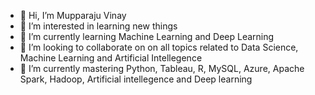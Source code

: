 - 👋 Hi, I’m Mupparaju Vinay
- 👀 I’m interested in learning new things
- 🌱 I’m currently learning Machine Learning and Deep Learning
- 💞 I’m looking to collaborate on on all topics related to Data Science, Machine Learning and Artificial Intellegence
- 🌱 I’m currently mastering Python, Tableau, R, MySQL, Azure, Apache Spark, Hadoop, Artificial intellegence and Deep learning

<!---
MupparajuVinay20/MupparajuVinay20 is a ✨ special ✨ repository because its `README.md` (this file) appears on your GitHub profile.
You can click the Preview link to take a look at your changes.
--->
